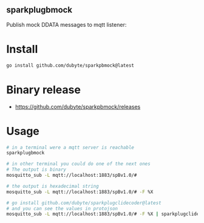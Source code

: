sparkplugbmock
--

Publish mock DDATA messages to mqtt listener:

# Install
```bash
go install github.com/dubyte/sparkpbmock@latest
```

# Binary release
- https://github.com/dubyte/sparkpbmock/releases


# Usage 
```bash
# in a terminal were a mqtt server is reachable
sparkplugbmock

# in other terminal you could do one of the next ones
# The output is binary
mosquitto_sub -L mqtt://localhost:1883/spBv1.0/#

# the output is hexadecimal string
mosquitto_sub -L mqtt://localhost:1883/spBv1.0/# -F %X

# go install github.com/dubyte/sparkplugclidecoder@latest
# and you can see the values in protojson
mosquitto_sub -L mqtt://localhost:1883/spBv1.0/# -F %X | sparkplugclidecoder
```